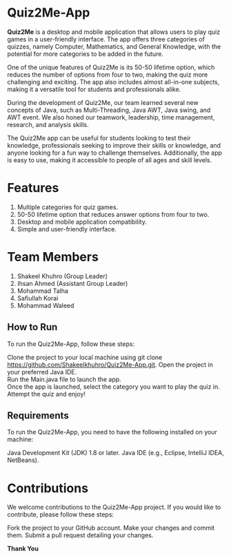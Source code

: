 # Quiz2Me-App
**Quiz2Me** is a desktop and mobile application that allows users to play quiz games in a user-friendly interface. The app offers three categories of quizzes, namely Computer, Mathematics, and General Knowledge, with the potential for more categories to be added in the future.

One of the unique features of Quiz2Me is its 50-50 lifetime option, which reduces the number of options from four to two, making the quiz more challenging and exciting. The app also includes almost all-in-one subjects, making it a versatile tool for students and professionals alike.

During the development of Quiz2Me, our team learned several new concepts of Java, such as Multi-Threading, Java AWT, Java swing, and AWT event. We also honed our teamwork, leadership, time management, research, and analysis skills.

The Quiz2Me app can be useful for students looking to test their knowledge, professionals seeking to improve their skills or knowledge, and anyone looking for a fun way to challenge themselves. Additionally, the app is easy to use, making it accessible to people of all ages and skill levels.

# Features
1. Multiple categories for quiz games.
1. 50-50 lifetime option that reduces answer options from four to two.
1. Desktop and mobile application compatibility.
1. Simple and user-friendly interface.

# Team Members
1. Shakeel Khuhro (Group Leader)
2. Ihsan Ahmed (Assistant Group Leader)
3. Mohammad Talha
4. Safiullah Korai
5. Mohammad Waleed

## How to Run
To run the Quiz2Me-App, follow these steps:

Clone the project to your local machine using git clone https://github.com/Shakeelkhuhro/Quiz2Me-App.git.
Open the project in your preferred Java IDE.<br>
Run the Main.java file to launch the app.<br>
Once the app is launched, select the category you want to play the quiz in.<br>
Attempt the quiz and enjoy!

## Requirements
To run the Quiz2Me-App, you need to have the following installed on your machine:

Java Development Kit (JDK) 1.8 or later.
Java IDE (e.g., Eclipse, IntelliJ IDEA, NetBeans).

# Contributions
We welcome contributions to the Quiz2Me-App project. If you would like to contribute, please follow these steps:

Fork the project to your GitHub account.
Make your changes and commit them.
Submit a pull request detailing your changes.

**Thank You**
